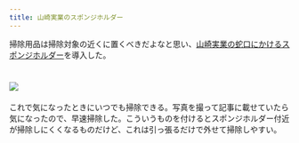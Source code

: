 ```yaml
---
title: 山崎実業のスポンジホルダー
---
```

掃除用品は掃除対象の近くに置くべきだよなと思い、[山崎実業の蛇口にかけるスポンジホルダー](https://www.amazon.co.jp/dp/B07MM4GC6P)を導入した。

![](https://lh3.googleusercontent.com/docs/ADP-6oF5XxMQNpxS97vmCVz9QAJiUBbOmNKDHCCRyfhRxZV47piNmZvebq_mewcb7nEVRsj-MYGD61nfPRUU_r2hn1if_K7kVBDbrKSWdr8QOn6XwftrOfHWQ-cIcH6G8KfNuDHobKeswwcYx6PRN4bXhEX6oYegFTxyraOnPwkMBkmLJb6gmtMt50SSCArvjazn9Et26UsTjBKO2ouozMAm3pck3WT7C4rAwOAW2vMJUC5rqPpThRmq2fNXyrR3QIlqnI9fOJrs5bdLiSKa5jWRGfHEskXB10PnUY8CbSHwH4k3wHGqVH36IYwnzcYV9kYDvDmEDwY1liKXfsFEBg42CTy5alWX--gpFW5iwwykWa34m74GLkugbcDcf7vLDV11FluhFlMV05WflgHao2zG9iyF_DlZv3rLT4hJm5dX8cUwBttdANe93NU677p9-Hi5nKP6yyflIP1QMoJK1Ol4NO-aNLHaL3R9GxdppzFkzPH319LuEuCf8XtmBOZ7QjNKTuCEc7-Qsb3gGbXGHho2dRFyrFH_YPartBrN7030NUDIntykWGnDJQwpwSzpbJM6m2m7VGh4DmNif4fmg6bJjYPPjeDoitkMjVXRUi6qVVhdH2yPhlKwIo4HaAG8bJHdzjYWRzZbAitj5Zcrr9LIwVJXNr0fkPNuaLJn7io5L_I7glx-QwdK8j2_pop20y55poIi8Dp9dwkeujjR1N2EHxFA17bRTs3VsAX2HEw893Aygtgls9lUxEiC7tGVwc5brZHZXWoIJvNcN14wt4oJ87vOTnVeUbW-SwA06Hbb_XaApwExKnbS0og0L5i1HdskX3Hc6BZpaY7NpKTFtfEhTp7nxLH_5dWm98KEcWQhm8uSTgBzbbQHtNxF9zgrVd9gnnhFSZhfTFlPsXv_KlLqB0ECf5zbE6gqex3HpOYOlQMaz_UIoEu3EEgac9dq8BrwuJ523HUho3L8l1pk-CVnurRPefSDJ5sGKe5S9n8f_edSG3dR9y_4Z5ME_y8FYzHSRP0CNFAeVEhnrka0xosiZo-Igf-BagrTdNSJ8AI2NYo1jEI2qeWt8bcaJKN9MmVU6lTnlxGlsLX0AbkfctAG9xODrhkHNg2tFe1Dmdwh-50_4nhCsGNxNeFgc08cGmb-kqzYUYTjT_qIYGVNvML-8lM-lJzYCzIeBr40uQThYSKJ_lNo1s9rzlUdZUzimPYwROWQNmxln6ddkquNy7di_BQ87P-ht7uMSphxZHYHb6ynHF8S)
================================================================================================================================================================================================================================================================================================================================================================================================================================================================================================================================================================================================================================================================================================================================================================================================================================================================================================================================================================================================================================================================================================================================================================================================================================================================================================================================================================

これで気になったときにいつでも掃除できる。写真を撮って記事に載せていたら気になったので、早速掃除した。こういうものを付けるとスポンジホルダー付近が掃除しにくくなるものだけど、これは引っ張るだけで外せて掃除しやすい。
